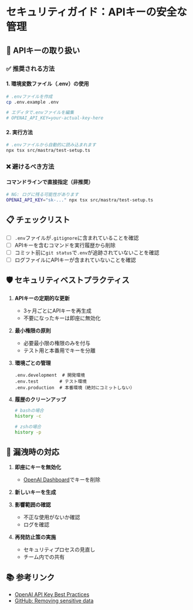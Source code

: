 # セキュリティガイド：APIキーの安全な管理

## 🔐 APIキーの取り扱い

### ✅ 推奨される方法

#### 1. 環境変数ファイル（.env）の使用
```bash
# .envファイルを作成
cp .env.example .env

# エディタで.envファイルを編集
# OPENAI_API_KEY=your-actual-key-here
```

#### 2. 実行方法
```bash
# .envファイルから自動的に読み込まれます
npx tsx src/mastra/test-setup.ts
```

### ❌ 避けるべき方法

#### コマンドラインで直接指定（非推奨）
```bash
# NG: ログに残る可能性があります
OPENAI_API_KEY="sk-..." npx tsx src/mastra/test-setup.ts
```

## 📋 チェックリスト

- [ ] `.env`ファイルが`.gitignore`に含まれていることを確認
- [ ] APIキーを含むコマンドを実行履歴から削除
- [ ] コミット前に`git status`で`.env`が追跡されていないことを確認
- [ ] ログファイルにAPIキーが含まれていないことを確認

## 🛡️ セキュリティベストプラクティス

1. **APIキーの定期的な更新**
   - 3ヶ月ごとにAPIキーを再生成
   - 不要になったキーは即座に無効化

2. **最小権限の原則**
   - 必要最小限の権限のみを付与
   - テスト用と本番用でキーを分離

3. **環境ごとの管理**
   ```
   .env.development  # 開発環境
   .env.test        # テスト環境
   .env.production  # 本番環境（絶対にコミットしない）
   ```

4. **履歴のクリーンアップ**
   ```bash
   # bashの場合
   history -c
   
   # zshの場合
   history -p
   ```

## 🚨 漏洩時の対応

1. **即座にキーを無効化**
   - [OpenAI Dashboard](https://platform.openai.com/api-keys)でキーを削除
   
2. **新しいキーを生成**
   
3. **影響範囲の確認**
   - 不正な使用がないか確認
   - ログを確認

4. **再発防止策の実施**
   - セキュリティプロセスの見直し
   - チーム内での共有

## 📚 参考リンク

- [OpenAI API Key Best Practices](https://platform.openai.com/docs/guides/production-best-practices)
- [GitHub: Removing sensitive data](https://docs.github.com/en/authentication/keeping-your-account-and-data-secure)